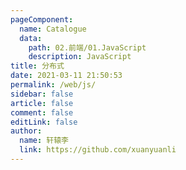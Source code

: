 ```yaml
---
pageComponent:
  name: Catalogue
  data:
    path: 02.前端/01.JavaScript
    description: JavaScript
title: 分布式
date: 2021-03-11 21:50:53
permalink: /web/js/
sidebar: false
article: false
comment: false
editLink: false
author:
  name: 轩辕李
  link: https://github.com/xuanyuanli
---
```

